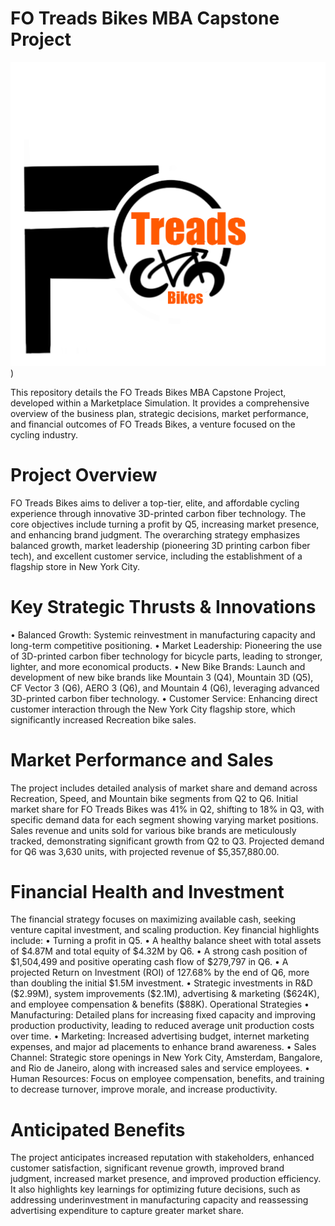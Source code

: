 <h1>FO Treads Bikes MBA Capstone Project</H1> 

![FO Tread Bikes Logo](https://github.com/LashawnFofung/FO-Tread-Bikes/blob/main/FO%20Tread%20Bikes%20Logo%20PNG.png))

This repository details the FO Treads Bikes MBA Capstone Project, developed within a Marketplace Simulation. It provides a comprehensive overview of the business plan, strategic decisions, market performance, and financial outcomes of FO Treads Bikes, a venture focused on the cycling industry.


<h1>Project Overview</h1>
FO Treads Bikes aims to deliver a top-tier, elite, and affordable cycling experience through innovative 3D-printed carbon fiber technology. The core objectives include turning a profit by Q5, increasing market presence, and enhancing brand judgment. The overarching strategy emphasizes balanced growth, market leadership (pioneering 3D printing carbon fiber tech), and excellent customer service, including the establishment of a flagship store in New York City.


<h1>Key Strategic Thrusts & Innovations</h1>
•	Balanced Growth: Systemic reinvestment in manufacturing capacity and long-term competitive positioning.
•	Market Leadership: Pioneering the use of 3D-printed carbon fiber technology for bicycle parts, leading to stronger, lighter, and more economical products.
•	New Bike Brands: Launch and development of new bike brands like Mountain 3 (Q4), Mountain 3D (Q5), CF Vector 3 (Q6), AERO 3 (Q6), and Mountain 4 (Q6), leveraging advanced 3D-printed carbon fiber technology.
•	Customer Service: Enhancing direct customer interaction through the New York City flagship store, which significantly increased Recreation bike sales.


<h1>Market Performance and Sales</h1>
The project includes detailed analysis of market share and demand across Recreation, Speed, and Mountain bike segments from Q2 to Q6. Initial market share for FO Treads Bikes was 41% in Q2, shifting to 18% in Q3, with specific demand data for each segment showing varying market positions. Sales revenue and units sold for various bike brands are meticulously tracked, demonstrating significant growth from Q2 to Q3. Projected demand for Q6 was 3,630 units, with projected revenue of $5,357,880.00.


<h1>Financial Health and Investment</h1>
The financial strategy focuses on maximizing available cash, seeking venture capital investment, and scaling production. Key financial highlights include:
•	Turning a profit in Q5.
•	A healthy balance sheet with total assets of $4.87M and total equity of $4.32M by Q6.
•	A strong cash position of $1,504,499 and positive operating cash flow of $279,797 in Q6.
•	A projected Return on Investment (ROI) of 127.68% by the end of Q6, more than doubling the initial $1.5M investment.
•	Strategic investments in R&D ($2.99M), system improvements ($2.1M), advertising & marketing ($624K), and employee compensation & benefits ($88K).
Operational Strategies
•	Manufacturing: Detailed plans for increasing fixed capacity and improving production productivity, leading to reduced average unit production costs over time.
•	Marketing: Increased advertising budget, internet marketing expenses, and major ad placements to enhance brand awareness.
•	Sales Channel: Strategic store openings in New York City, Amsterdam, Bangalore, and Rio de Janeiro, along with increased sales and service employees.
•	Human Resources: Focus on employee compensation, benefits, and training to decrease turnover, improve morale, and increase productivity.


<h1>Anticipated Benefits</h1>
The project anticipates increased reputation with stakeholders, enhanced customer satisfaction, significant revenue growth, improved brand judgment, increased market presence, and improved production efficiency. It also highlights key learnings for optimizing future decisions, such as addressing underinvestment in manufacturing capacity and reassessing advertising expenditure to capture greater market share.


